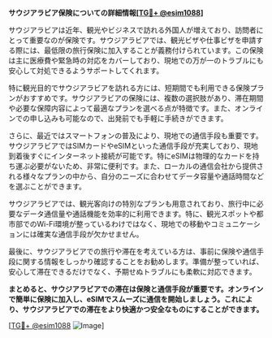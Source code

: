 **サウジアラビア保険についての詳細情報[[TG💪+ @esim1088](https://t.me/s/esim1088)]**

サウジアラビアは近年、観光やビジネスで訪れる外国人が増えており、訪問者にとって重要なのが保険です。サウジアラビアでは、観光ビザや仕事ビザを申請する際には、最低限の旅行保険に加入することが義務付けられています。この保険は主に医療費や緊急時の対応をカバーしており、現地での万が一のトラブルにも安心して対処できるようサポートしてくれます。

特に観光目的でサウジアラビアを訪れる方には、短期間でも利用できる保険プランがおすすめです。サウジアラビアの保険には、複数の選択肢があり、滞在期間や必要な保障内容によって最適なプランを選べる点が特徴です。また、オンラインでの申し込みも可能なので、出発前でも手軽に手続きができます。

さらに、最近ではスマートフォンの普及により、現地での通信手段も重要です。サウジアラビアではSIMカードやeSIMといった通信手段が充実しており、現地到着後すぐにインターネット接続が可能です。特にeSIMは物理的なカードを持ち運ぶ必要がないため、非常に便利です。また、ローカルの通信会社から提供される様々なプランの中から、自分のニーズに合わせてデータ容量や通話時間などを選ぶことができます。

サウジアラビアでは、観光客向けの特別なプランも用意されており、旅行中に必要なデータ通信量や通話機能を効率的に利用できます。特に、観光スポットや都市部でのWi-Fi環境が整っているわけではなく、現地での移動やコミュニケーションには確実な通信手段が欠かせません。

最後に、サウジアラビアでの旅行や滞在を考えている方は、事前に保険や通信手段に関する情報をしっかり確認することをお勧めします。準備が整っていれば、安心して滞在できるだけでなく、予期せぬトラブルにも柔軟に対応できます。

**まとめると、サウジアラビアでの滞在は保険と通信手段が重要です。オンラインで簡単に保険に加入し、eSIMでスムーズに通信を開始しましょう。これにより、サウジアラビアでの滞在をより快適かつ安全なものにすることができます。**

[[TG💪+ @esim1088](https://t.me/s/esim1088) ![Image](https://i.postimg.cc/Y0z9fWf4/image.png)]